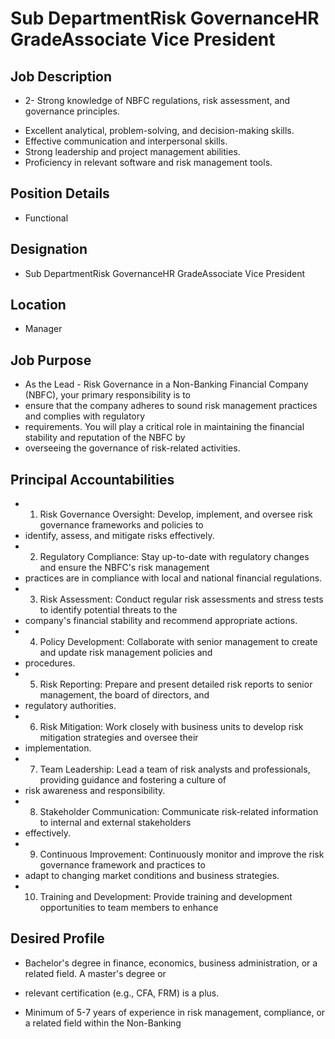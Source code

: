 # Sub DepartmentRisk GovernanceHR GradeAssociate Vice President

## Job Description

* 2- Strong knowledge of NBFC regulations, risk assessment, and governance principles.
- Excellent analytical, problem-solving, and decision-making skills.
- Effective communication and interpersonal skills.
- Strong leadership and project management abilities.
- Proficiency in relevant software and risk management tools.

## Position Details

* Functional

## Designation

* Sub DepartmentRisk GovernanceHR GradeAssociate Vice President

## Location

* Manager

## Job Purpose

* As the Lead - Risk Governance in a Non-Banking Financial Company (NBFC), your primary responsibility is to
* ensure that the company adheres to sound risk management practices and complies with regulatory
* requirements. You will play a critical role in maintaining the financial stability and reputation of the NBFC by
* overseeing the governance of risk-related activities.

## Principal Accountabilities

* 1. Risk Governance Oversight: Develop, implement, and oversee risk governance frameworks and policies to
* identify, assess, and mitigate risks effectively.
* 2. Regulatory Compliance: Stay up-to-date with regulatory changes and ensure the NBFC's risk management
* practices are in compliance with local and national financial regulations.
* 3. Risk Assessment: Conduct regular risk assessments and stress tests to identify potential threats to the
* company's financial stability and recommend appropriate actions.
* 4. Policy Development: Collaborate with senior management to create and update risk management policies and
* procedures.
* 5. Risk Reporting: Prepare and present detailed risk reports to senior management, the board of directors, and
* regulatory authorities.
* 6. Risk Mitigation: Work closely with business units to develop risk mitigation strategies and oversee their
* implementation.
* 7. Team Leadership: Lead a team of risk analysts and professionals, providing guidance and fostering a culture of
* risk awareness and responsibility.
* 8. Stakeholder Communication: Communicate risk-related information to internal and external stakeholders
* effectively.
* 9. Continuous Improvement: Continuously monitor and improve the risk governance framework and practices to
* adapt to changing market conditions and business strategies.
* 10. Training and Development: Provide training and development opportunities to team members to enhance

## Desired Profile

- Bachelor's degree in finance, economics, business administration, or a related field. A master's degree or
* relevant certification (e.g., CFA, FRM) is a plus.
- Minimum of 5-7 years of experience in risk management, compliance, or a related field within the Non-Banking
